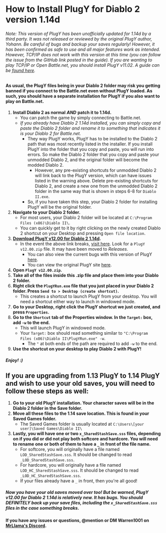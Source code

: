# How to Install PlugY for Diablo 2 version 1.14d


###### Note: This version of PlugY has been unofficially updated for 1.14d by a third party. It was not released or reviewed by the original PlugY author, Yohann. Be careful of bugs and backup your saves regularly! However, it has been confirmed as safe to use and all major features work as intended. However, TCP/IP does not work with this version at this time (you can follow the issue from the GitHub link posted in the guide). If you are wanting to play TCP/IP or Open Battle.net, you should install PlugY v11.02. A guide can be [found here](https://github.com/Warren1001/MrLlamaSCStreamInfo/blob/master/PlugY1.13InstallGuide.md).


#### As usual, the PlugY files being in your Diablo 2 folder may risk you getting banned if you connect to the Battle.net even without PlugY loaded. As such, you should have a separate installation for PlugY if you also want to play on Battle.net.


1. **Install Diablo 2 as normal** ***AND*** **patch it to 1.14d.**
	- You can patch the game by simply connecting to Battle.net.
	- *If you already have Diablo 2 1.14d installed, you can simply copy and paste the Diablo 2 folder and rename it to something that indicates it is your Diablo 2 for Battle.net.*
		- They way PlugY works, PlugY has to be installed to the Diablo 2 path that was most recently listed in the installer. If you install PlugY into the folder that you copy and paste, you will run into errors. So make the Diablo 2 folder that you copy and paste your unmodded Diablo 2, and the original folder will become the modded Diablo 2.
			- However, any pre-existing shortcuts for unmodded Diablo 2 will link back to the PlugY version, which can have issues listed in the warning above. Delete pre-existing shortcuts for Diablo 2, and create a new one from the unmodded Diablo 2 folder in the same way that is shown in steps 6-8 for `Diablo II.exe`.
		- So, if you have taken this step, your Diablo 2 folder for installing PlugY will be the original folder.
2. **Navigate to your Diablo 2 folder.**
	- For most users, your Diablo 2 folder will be located at `C:\Program Files (x86)\Diablo II\`.
	- You can quickly get to it by right clicking on the newly created Diablo 2 shortcut on your Desktop and pressing `Open file location`.
3. **[Download PlugY v12.00 for Diablo 2 1.14d](https://github.com/haxifix/PlugY/raw/master/PlugY%20v12.00.zip).**
	- In the event the above link breaks, [visit here](https://github.com/haxifix/PlugY). Look for a `PlugY v12.00.zip` file. It may have been moved to *Releases*.
		- You can also view the current bugs with this version of PlugY [here](https://github.com/haxifix/PlugY/issues).
		- You can view the original PlugY site [here](http://plugy.free.fr/).
4. **Open `PlugY v12.00.zip`.**
5. **Take all of the files inside this .zip file and place them into your Diablo 2 folder.**
6. **Right click the `PlugYRun.exe` file that you just placed in your Diablo 2 folder. Press `Send to > Desktop (create shortcut)`.**
	- This creates a shortcut to launch PlugY from your desktop. You will need a shortcut either way to launch in windowed mode.
7. **Go to your Desktop, right click the PlugY shortcut we just created, and press `Properties`.**
8. **Go to the `Shortcut` tab of the Properties window. In the `Target:` box, add `-w` to the end.**
	- This will launch PlugY in windowed mode.
	- Your `Target:` box should read something similar to `"C:\Program Files (x86)\Diablo II\PlugYRun.exe" -w`.
		- The `"` at both ends of the path are required to add `-w` to the end.
9. **Use the shortcut on your desktop to play Diablo 2 with PlugY!**

##### Enjoy! :)


## If you are upgrading from 1.13 PlugY to 1.14 PlugY and wish to use your old saves, you will need to follow these steps as well:

1. **Go to your old PlugY installation. Your character saves will be in the Diablo 2 folder in the Save folder.**
2. **Move all these files to the 1.14 save location. This is found in your Saved Games folder.**
	- The Saved Games folder is usually located at `C:\Users\[your user]\Saved Games\Diablo II\`
3. **Lastly, you will have one or two `x_SharedStashSave.sss` files, depending on if you did or did not play both softcore and hardcore. You will need to rename one or both of them to have a `_` in front of the file name.**
	- For softcore, you will originally have a file named `LOD_SharedStashSave.sss`. It should be changed to read `_LOD_SharedStashSave.sss`.
	- For hardcore, you will originally have a file named `LOD_HC_SharedStashSave.sss`. It should be changed to read `_LOD_HC_SharedStashSave.sss`.
	- If your files already have a `_` in front, then you're all good!

##### Now you have your old saves moved over too! But be warned, PlugY v12.00 for Diablo 2 1.14d is relatively new. It has bugs. You should **DEFINITELY** back up your save files, including the `x_SharedStashSave.sss` files in the case something breaks.



#### If you have any issues or questions, @mention or DM Warren1001 on [MrLlama's Discord](https://discord.gg/BePVw9e).

